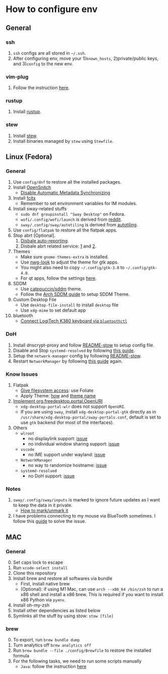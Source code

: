 # How to configure env

## General

### ssh

1. `ssh` configs are all stored in `~/.ssh`.
2. After configuring env, move your 1)`known_hosts`, 2)private/public keys, and 3)`config` to the new env.

### vim-plug

1. Follow the instruction [here](https://github.com/junegunn/vim-plug).

### rustup

1. Install [rustup](https://www.rust-lang.org/tools/install).

### stew

1. Install [stew](https://github.com/marwanhawari/stew?tab=readme-ov-file).
2. Install binaries managed by `stew` using `Stewfile`.

## Linux (Fedora)

### General

1. Use `config/dnf` to restore all the installed packages.
2. Install [OpenSnitch](https://github.com/evilsocket/opensnitch)
    - [Disable Automatic Metadata Synchronizing](https://www.reddit.com/r/Fedora/comments/p10a5o/comment/j5ysqw1/)
3. Install [fcitx](https://wiki.archlinux.org/title/Fcitx)
    - Remember to set environment variables for IM modules.
4. Install sway-related stuffs
    - `sudo dnf groupinstall "Sway Desktop"` on Fedora.
    - `wofi/.config/wofi/launch` is derived from [reddit](https://www.reddit.com/r/swaywm/comments/krd0sq/comment/gib6z73/?utm_source=share&utm_medium=web3x&utm_name=web3xcss&utm_term=1&utm_content=share_button).
    - `sway/.config/sway/autotiling` is derived from [autotiling](https://github.com/nwg-piotr/autotiling).
5. Use `config/flatpak` to restore all the flatpak apps.
6. Stop abrt \[Optional\].
    1. [Disbale auto-reporting](https://wiki.centos.org/TipsAndTricks(2f)ABRT.html).
    2. Disbale abrt related service: [1](https://unix.stackexchange.com/questions/556351/what-are-the-risks-for-disable-the-abrtd-service) and [2](https://robbinespu.gitlab.io/posts/disable-abrt-fedora/).
7. Themes
    - Make sure `gnome-themes-extra` is installed.
    - Use [nwg-look](https://github.com/nwg-piotr/nwg-look) to adjust the theme for gtk apps.
    - You might also need to copy `~/.config/gtk-3.0` to `~/.config/gtk-4.0`.
    - For qt apps, follow the settings [here](https://unix.stackexchange.com/questions/502722/dolphin-background-and-font-color-are-both-white/683366#683366).
8. SDDM
    - Use [catppuccin/sddm](https://github.com/catppuccin/sddm) theme.
    - Follow the [Arch SDDM guide](https://wiki.archlinux.org/title/SDDM) to setup SDDM Theme.
9. Custom Desktop File
    - Use `desktop-file-install` to install `desktop` file
    - Use `xdg-mime` to set default app
10. bluetooth
    - [Connect LogiTech K380 keyboard via `bluetoothctl`](https://unix.stackexchange.com/questions/590221/pairing-logitech-k380-in-ubuntu-20-04)

### DoH

1. Install dnscrypt-proxy and follow [README-stow](./README-stow.md) to setup config file.
2. Disable and Stop `systemd-resolved` by following [this guide](https://askubuntu.com/questions/907246/how-to-disable-systemd-resolved-in-ubuntu).
3. Setup the `network-manager` config by following [README-stow](./README-stow.md).
4. Restart `NetworkManager` by following [this guide](https://askubuntu.com/questions/907246/how-to-disable-systemd-resolved-in-ubuntu) again.

### Know Issues

1. Flatpak
    - [Give filesystem access](https://davejansen.com/give-full-filesystem-access-to-flatpak-installed-applications/): use Foliate
    - Apply Theme: [how](https://itsfoss.com/flatpak-app-apply-theme/) and [theme name](https://unix.stackexchange.com/questions/14129/gtk-enable-set-dark-theme-on-a-per-application-basis)
2. [Implement org.freedesktop.portal.OpenURI](https://github.com/emersion/xdg-desktop-portal-wlr/issues/42)
    - `xdg-desktop-portal-wlr` does not support `OpenURI`.
    - If you are using `sway`, install `xdg-desktop-portal-gtk` directly as in `/usr/share/xdg-desktop-portal/sway-portals.conf`, default is set to use `gtk` backend (for most of the interfaces).
3. Others
    - `wlroot`
        - no displaylink support: [issue](https://gitlab.freedesktop.org/wlroots/wlroots/-/issues/1823)
        - no individual window sharing support: [issue](https://github.com/emersion/xdg-desktop-portal-wlr/issues/107)
    - `vscode`
        - no IME support under wayland: [issue](https://github.com/microsoft/vscode/issues/167757)
    - `NetworkManager`
        - no way to randomize hostname: [issue](https://gitlab.freedesktop.org/NetworkManager/NetworkManager/-/issues/584)
    - `systemd-resolved`
        - no DoH support: [issue](https://github.com/systemd/systemd/issues/8639)


### Notes

1. `sway/.config/sway/inputs` is marked to ignore future updates as I want to keep the data in it private.
    - [How to mark/unmark it](https://stackoverflow.com/questions/4348590/how-can-i-make-git-ignore-future-revisions-to-a-file)
2. I have problems connecting to my mouse via BlueTooth sometimes. I follow this [guide](https://discussion.fedoraproject.org/t/bluetooth-device-not-connecting-fedora-40/125138/18) to solve the issue.


## MAC

### General

0. Set caps lock to escape
1. Run `xcode-select install`
2. Clone this repository
3. Install brew and restore all softwares via bundle
    - First, install native brew
    - (Optional): if using M1 Mac, can use `arch --x86_64 /bin/zsh` to run a x86 shell and install a x86 brew.
        This is required if you want to install x86 Python via `pyenv`.
4. Install oh-my-zsh
5. Install other dependencies as listed below
6. Symlinks all the stuff by using stow: `stow [file]`

### brew

0. To export, run `brew bundle dump`
1. Turn analytics off `brew analytics off`
2. Run `brew bundle --file ./config/Brewfile` to restore the installed formula
3. For the following tasks, we need to run some scripts manually
    - `Java`: follow the instruction [here](https://formulae.brew.sh/formula/openjdk@17)